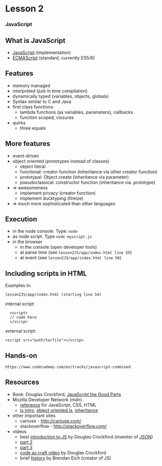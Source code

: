 # Lesson 2
### JavaScript



## What is JavaScript

- [JavaScript](https://developer.mozilla.org/en-US/docs/Web/JavaScript) (implementation)
- [ECMAScript](https://developer.mozilla.org/en-US/docs/Web/JavaScript/Language_Resources) (standard, currently ES5/6)



## Features

- memory managed
- interpreted (just in time compilation)
- dynamically typed (variables, objects, globals)
- Syntax similar to C and Java
- first class functions
  - lambda functions (as variables, parameters), callbacks
  - function scoped, closures
- quirks
  - three equals



## More features

- event-driven
- object oriented (prototypes instead of classes)
  - object literal
  - functional: creator function (inheritance via other creator function)
  - prototypal: Object.create (inheritance via parameter)
  - pseudoclassical: constructor function (inheritance via .prototype)
- => awesomeness
  - implement privacy (creator function)
  - implement ducktyping (fireize)
- => much more sophisticated than other languages



## Execution

- in the node console. Type: `node`
- as node script. Type `node myscript.js`
- in the browser
  - in the console (open developer tools)
  - at parse time (see `lesson2JS/app/index.html line 55`)
  - at event (see `lesson2JS/app/index.html line 56`)



## Including scripts in HTML

Examples in:
```
lesson2JS/app/index.html (starting line 54)
```

internal script:

```
  <script>
  // code here
  </scrip>
```

external script:

```
<script src="path/to/file"></scrip>
```



## Hands-on

```
https://www.codecademy.com/en/tracks/javascript-combined
```



## Resources
- Book: Douglas Crockford, [JavaScript the Good Parts](http://www.amazon.de/JavaScript-Parts-Working-Shallow-Grain/dp/0596517742)  
- Mozilla Developer Network (mdn)
  - [reference](https://developer.mozilla.org/en-US/docs/Web/JavaScript) for JavaScript, CSS, HTML
  - [js intro](https://developer.mozilla.org/en-US/docs/Web/JavaScript/A_re-introduction_to_JavaScript), [object oriented js](https://developer.mozilla.org/en-US/docs/Web/JavaScript/Introduction_to_Object-Oriented_JavaScript), [inheritance](https://developer.mozilla.org/en-US/docs/Web/JavaScript/Inheritance_and_the_prototype_chain)
- other important sites
  - caniuse - http://caniuse.com/
  - stackoverflow - http://stackoverflow.com/
- videos
  - best [introduction to JS](https://www.youtube.com/watch?v=v2ifWcnQs6M) by Douglas Crockford (inventor of [JSON](https://en.wikipedia.org/wiki/JSON))
  - [part 2](https://www.youtube.com/watch?v=Y2Y0U-2qJMs)
  - [part 3](https://www.youtube.com/watch?v=DwYPG6vreJg)
  - [code as craft video](http://original.livestream.com/etsy/video?clipId=pla_1463e546-47ed-4a93-b59a-bd52b236e8b8) by Douglas Crockford
  - brief [history](https://brendaneich.com/2010/07/a-brief-history-of-javascript/) by Brendan Eich (creator of JS)
